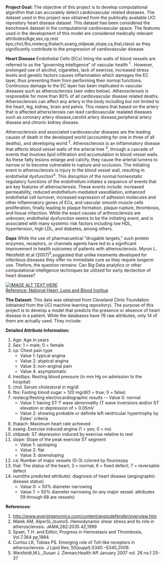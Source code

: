 
<strong>Project Goal:</strong>
The objective of this project is to develop computational algorithm that can accurately detect cardiovascular related diseases. The dataset used in this project was obtained from the publically available UCI repository heart disease dataset. This dataset has been considered the benchmark dataset in the computational cardiovascular space. The features used in the development of this model are considered medically relevant attributes(Age,sex,cp,rest bps,chol,fbs,restecg,thalach,exang,oldpeak,slope,ca,thal,class) as they significantly contribute to the progression of cardiovascular disease.<br>


<strong>Heart Disease</strong>
Endothelial Cells (ECs) lining the walls of blood vessels are referred to as the “governing intelligence” of vascular health <sup>1</sup>  . However, prolonged use of alcohol, cigarettes, lack of exercise, increased stress levels and genetic factors causes inflammation which damages the EC layer, thus preventing them from performing their normal functions. Continuous damage to the EC layer has been implicated in vascular diseases such as atherosclerosis (see video below). Atherosclerosis is responsible for more than 80% of all cardiovascular disease related deaths. Atherosclerosis can affect any artery in the body including but not limited to the heart, leg, kidney, brain and pelvis. This means that based on the artery that is affected athersclerosis can lead cardiovascular realated diseases such as coronary artery disease,carotid artery disease,peripheral artery disease and chronic kidney disease.

Atherosclerosis and associated cardiovascular diseases are the leading causes of death in the developed world (accounting for one in three of all deaths), and developing world <sup>2</sup>. Atherosclerosis is an inflammatory disease that affects blood vessel walls of the arterial tree <sup>3</sup>, through a cascade of events that involves lipid infiltration and accumulation in blood vessel walls. As these fatty lesions enlarge and calcify, they cause the arterial lumens to narrow or to become vulnerable to rupture and occlusion. The initiating event in atherosclerosis is injury to the blood vessel wall, resulting in endothelial dysfunction<sup>4</sup>. This disruption of the normal homeostatic regulatory functions of the endothelium initiates a sequence of events that are key features of atherosclerosis. These events include: increased permeability, reduced endothelium-mediated vasodilation, enhanced endothelial cell turnover, increased expression of adhesion molecules and other inflammatory genes of ECs, and vascular smooth muscle cells proliferation, finally leading to plaque formation, plaque rupture, thrombosis, and tissue infarction. While the exact causes of arthrosclerosis are unknown; endothelial dysfunction seems to be the initiating event, and is associated with many systemic risk factors including low HDL, hypertension, high LDL, and diabetes, among others.<br>

<strong>Gaps</strong>
While the use of pharmacuetical "drugable targets," such protein enzymes, receptors, or channels agents have led to a significant improvement in health outcomes of patients with atherosclerosis. Myron L. Weisfeldt et.al (2007)<sup>5</sup>,suggested that unlike treaments developed for infectious diseases they offer no immediate cure as they require longerm use. Thefore, the question remains: Can Big Data analytics or other computational intelligence techniques be utilized for early dectection of heart disease?<br>

[![IMAGE ALT TEXT HERE](https://img.youtube.com/vi/ecuCECYhw_M/0.jpg)](https://www.youtube.com/watch?v=ecuCECYhw_M)<br>
[Reference: National Heart, Lung and Blood Institue](https://www.nhlbi.nih.gov/health/health-topics/topics/atherosclerosis)



<strong>The Dataset:</strong>
This data was obtained from Cleveland Clinic Foundation (obtained from the UCI machine learning repository). The purpose of this project is to develop a model that predicts the presence or absence of heart disease in a patient. While the databases have 76 raw attributes, only 14 of them are actually used. They include:

<strong>Detailed Attribute Information:</strong>

1. Age: Age in years
2. Sex: 1 = male; 0 = female
3. cp: Chest pain type
	- Value 1: typical angina
	- Value 2: atypical angina
	- Value 3: non-anginal pain
	- Value 4: asymptomatic
4. trestbps: Resting blood pressure (in mm Hg on admission to the hospital)
5. chol: Serum cholestoral in mg/dl
6. fbs: Fasting blood sugar > 120 mg/dl(1 = true; 0 = false)
7. restecg:Resting electrocardiographic results -- Value 0: normal
	- Value 1: having ST-T wave abnormality (T wave inversions and/or ST elevation or depression of > 0.05mV
	- Value 2: showing probable or definite left ventricular hypertrophy by Estes' criteria
8. thalach: Maximum heart rate achieved
9. exang: Exercise induced angina (1 = yes; 0 = no)
10. oldpeak: ST depression induced by exercise relative to rest
11. slope: Slope of the peak exercise ST segment
	- Value 1: upsloping
	- Value 2: flat
	- Value 3: downsloping
12. ca: Number of major vessels (0-3) colored by flourosopy
13. thal: The status of the heart; 3 = normal; 6 = fixed defect; 7 = reversable defect
14. num(the predicted attribute): diagnosis of heart disease (angiographic disease status)
	- Value 0: < 50% diameter narrowing
	- Value 1: > 50% diameter narrowing (in any major vessel: attributes 59 through 68 are vessels)

<strong>References:</strong>
1. http://www.everistgenomics.com/content/angiodefender/overview.htm
2. Malek AM, AlperSL,IzumoS. Hemodynamic shear stress and its role in atherosclerosis. JAMA;282:2035 42,1999
3. Spaet, T.H. and Editor, Progress in Hemostasis and Thrombosis, Vol.7.364 pp,1984.
4. Curtiss LK, Tobias PS. Emerging role of Toll-like receptors in atherosclerosis. J Lipid Res; 50(suppl):S340 –S345,2009.
5. Weisfeldt,M.L.,Susan J. Zieman;Health Aff January 2007 vol. 26 no.1 25-37

